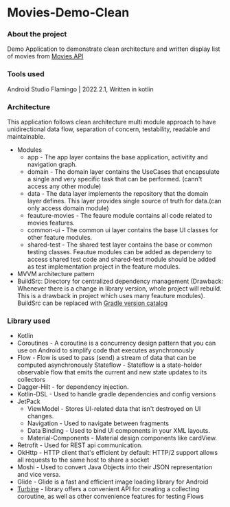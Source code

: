 # Movies-Demo-Clean
### About the project
Demo Application to demonstrate clean architecture and written  display list of movies from [Movies API](https://movies-mock-server.vercel.app/movies) 

### Tools used
Android Studio Flamingo | 2022.2.1, Written in kotlin

### Architecture

This application follows clean architecture multi module approach to have unidirectional data flow, separation of concern, testability, readable and maintainable.
* Modules
  * app  - The app layer contains the base application, activitity and navigation graph.
  * domain - The domain layer contains the UseCases that encapsulate a single and very specific task that can be performed. (cann't access any other module)
  * data - The data layer implements the repository that the domain layer defines. This layer provides single source of truth for data.(can only access domain module) 
  * feauture-movies - The feaure module contains all code related to movies features.
  * common-ui  - The common ui layer contains the base UI classes for other feature modules. 
  * shared-test - The shared test layer contains the base or common testing classes. Feautue modules can be added as dependeny to access shared test code and shared-test module should be added as test implementation project in the feature modules.  
* MVVM architecture pattern
* BuildSrc: Directory for centralized dependency management (Drawback: Whenever there is a change in library version, whole project will rebuild. This is a drawback in project which uses many feauture modules). BuildSrc can be replaced with [Gradle version catalog](https://developer.android.com/build/migrate-to-catalogs)

### Library used
  * Kotlin
  * Coroutines - A coroutine is a concurrency design pattern that you can use on Android to simplify code that executes asynchronously
  * Flow - Flow is used to pass (send) a stream of data that can be computed asynchronously
    Stateflow - Stateflow is a state-holder observable flow that emits the current and new state updates to its collectors
  * Dagger-Hilt - for dependency injection.
  * Kotlin-DSL - Used to handle gradle dependencies and config versions
  * JetPack
    * ViewModel - Stores UI-related data that isn't destroyed on UI changes.
    * Navigation - Used to navigate between fragments
    * Data Binding - Used to bind UI components in your XML layouts.
    * Material-Components - Material design components like cardView.
  * Retrofit - Used for REST api communication.
  * OkHttp - HTTP client that's efficient by default: HTTP/2 support allows all requests to the same host to share a socket
  * Moshi - Used to convert Java Objects into their JSON representation and vice versa.
  * Glide - Glide is a fast and efficient image loading library for Android 
  * [Turbine](https://github.com/cashapp/turbine) - library offers a convenient API for creating a collecting coroutine, as well as other convenience features for     testing Flows



